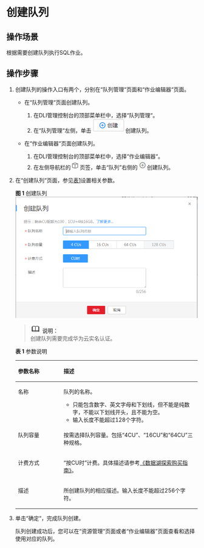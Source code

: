 # 创建队列<a name="dli_01_0013"></a>

## 操作场景<a name="section6253115815414"></a>

根据需要创建队列执行SQL作业。

## 操作步骤<a name="section14223343145314"></a>

1.  创建队列的操作入口有两个，分别在“队列管理“页面和“作业编辑器“页面。
    -   在“队列管理“页面创建队列。
        1.  在DLI管理控制台的顶部菜单栏中，选择“队列管理“。
        2.  在“队列管理“左侧，单击![](figures/icon-创建.png)创建队列。

    -   在“作业编辑器“页面创建队列。
        1.  在DLI管理控制台的顶部菜单栏中，选择“作业编辑器“。
        2.  在左侧导航栏的![](figures/icon-队列.png)页签，单击“队列”右侧的![](figures/icon-新增sql.png)创建队列。


2.  在“创建队列“页面，参见[表1](#table19616613171536)设置相关参数。

    **图 1**  创建队列<a name="fig13517257105918"></a>  
    ![](figures/创建队列.png "创建队列")

    >![](public_sys-resources/icon-note.gif) **说明：**   
    >创建队列需要完成华为云实名认证。  

    **表 1**  参数说明

    <a name="table19616613171536"></a>
    <table><thead align="left"><tr id="row15177266171536"><th class="cellrowborder" valign="top" width="25%" id="mcps1.2.3.1.1"><p id="p5976489517160"><a name="p5976489517160"></a><a name="p5976489517160"></a>参数名称</p>
    </th>
    <th class="cellrowborder" valign="top" width="75%" id="mcps1.2.3.1.2"><p id="p911830717160"><a name="p911830717160"></a><a name="p911830717160"></a>描述</p>
    </th>
    </tr>
    </thead>
    <tbody><tr id="row56284350171536"><td class="cellrowborder" valign="top" width="25%" headers="mcps1.2.3.1.1 "><p id="p4555561017160"><a name="p4555561017160"></a><a name="p4555561017160"></a>名称</p>
    </td>
    <td class="cellrowborder" valign="top" width="75%" headers="mcps1.2.3.1.2 "><p id="p64847858113621"><a name="p64847858113621"></a><a name="p64847858113621"></a>队列的名称。</p>
    <a name="ul6086155113624"></a><a name="ul6086155113624"></a><ul id="ul6086155113624"><li>只能包含数字、英文字母和下划线，但不能是纯数字，不能以下划线开头，且不能为空。</li><li>输入长度不能超过128个字符。</li></ul>
    </td>
    </tr>
    <tr id="row6112092132926"><td class="cellrowborder" valign="top" width="25%" headers="mcps1.2.3.1.1 "><p id="p25317410132926"><a name="p25317410132926"></a><a name="p25317410132926"></a>队列容量</p>
    </td>
    <td class="cellrowborder" valign="top" width="75%" headers="mcps1.2.3.1.2 "><p id="p37444329132926"><a name="p37444329132926"></a><a name="p37444329132926"></a>按需选择队列容量。包括<span class="parmvalue" id="parmvalue1589253915297"><a name="parmvalue1589253915297"></a><a name="parmvalue1589253915297"></a>“4CU”</span>、<span class="parmvalue" id="parmvalue1744419467299"><a name="parmvalue1744419467299"></a><a name="parmvalue1744419467299"></a>“16CU”</span>和<span class="parmvalue" id="parmvalue16890105817292"><a name="parmvalue16890105817292"></a><a name="parmvalue16890105817292"></a>“64CU”</span>三种规格。</p>
    </td>
    </tr>
    <tr id="row33430458171536"><td class="cellrowborder" valign="top" width="25%" headers="mcps1.2.3.1.1 "><p id="p169940917160"><a name="p169940917160"></a><a name="p169940917160"></a>计费方式</p>
    </td>
    <td class="cellrowborder" valign="top" width="75%" headers="mcps1.2.3.1.2 "><p id="p63664522175957"><a name="p63664522175957"></a><a name="p63664522175957"></a><span class="parmvalue" id="parmvalue188011417173012"><a name="parmvalue188011417173012"></a><a name="parmvalue188011417173012"></a>“按CU时”</span>计费。具体描述请参考<a href="https://support.huaweicloud.com/pg-uquery/uquery_06_0001.html" target="_blank" rel="noopener noreferrer">《数据湖探索购买指南》</a>。</p>
    </td>
    </tr>
    <tr id="row47797635171536"><td class="cellrowborder" valign="top" width="25%" headers="mcps1.2.3.1.1 "><p id="p2973655417160"><a name="p2973655417160"></a><a name="p2973655417160"></a>描述</p>
    </td>
    <td class="cellrowborder" valign="top" width="75%" headers="mcps1.2.3.1.2 "><p id="p5985064417160"><a name="p5985064417160"></a><a name="p5985064417160"></a>所创建队列的相应描述。输入长度不能超过256个字符。</p>
    </td>
    </tr>
    </tbody>
    </table>

3.  单击“确定“，完成队列创建。

    队列创建成功后，您可以在“资源管理“页面或者“作业编辑器”页面查看和选择使用对应的队列。



